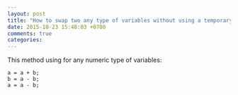 ```yaml
---
layout: post
title: "How to swap two any type of variables without using a temporary variable?"
date: 2015-10-23 15:48:03 +0700
comments: true
categories: 
---
```

This method using for any numeric type of variables:

```
a = a + b;
b = a - b;
a = a - b;
```
